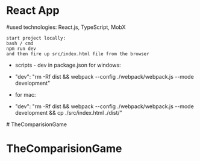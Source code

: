 # React App

#used technologies: React.js, TypeScript, MobX

```
start project locally:
bash / cmd
npm run dev
and then fire up src/index.html file from the browser
```

* scripts - dev in package.json for windows:
* "dev": "rm -Rf dist && webpack --config ./webpack/webpack.js --mode development"

* for mac:
* "dev": "rm -Rf dist && webpack --config ./webpack/webpack.js --mode development && cp ./src/index.html ./dist/"

<!-- User commits change settings:

git config user.email "email@example.com"

Confirm that you have set the email address correctly in Git:
git config user.email
email@example.com --># TheComparisionGame
# TheComparisionGame
